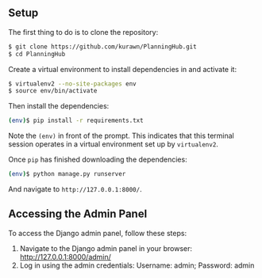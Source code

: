 ## Setup

The first thing to do is to clone the repository:

```sh
$ git clone https://github.com/kurawn/PlanningHub.git
$ cd PlanningHub
```

Create a virtual environment to install dependencies in and activate it:

```sh
$ virtualenv2 --no-site-packages env
$ source env/bin/activate
```

Then install the dependencies:

```sh
(env)$ pip install -r requirements.txt
```
Note the `(env)` in front of the prompt. This indicates that this terminal
session operates in a virtual environment set up by `virtualenv2`.

Once `pip` has finished downloading the dependencies:
```sh
(env)$ python manage.py runserver
```
And navigate to `http://127.0.0.1:8000/`.
## Accessing the Admin Panel

To access the Django admin panel, follow these steps:
1. Navigate to the Django admin panel in your browser:
http://127.0.0.1:8000/admin/
2. Log in using the admin credentials: Username: admin; Password: admin
